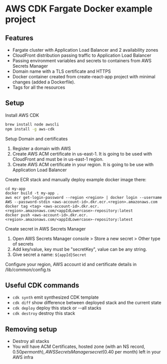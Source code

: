 # AWS CDK Fargate Docker example project

## Features

- Fargate cluster with Application Load Balancer and 2 availability zones
- CloudFront distribution passing traffic to Application Load Balancer
- Passing environment variables and secrets to containers from AWS Secrets Manager
- Domain name with a TLS certificate and HTTPS
- Docker container created from create-react-app project with minimal changes (added a Dockerfile).
- Tags for all the resources

## Setup

Install AWS CDK

```bash
brew install node awscli
npm install -g aws-cdk
```

Setup Domain and certificates

1. Register a domain with AWS
2. Create AWS ACM certificate in us-east-1. It is going to be used with CloudFront and must be in us-east-1 region.
3. Create AWS ACM certificate in your region. It is going to be use with Application Load Balancer

Create ECR stack and manually deploy example docker image there:

```base
cd my-app
docker build -t my-app .
aws ecr get-login-password --region <region> | docker login --username AWS --password-stdin <aws-account-id>.dkr.ecr.<region>.amazonaws.com
docker tag <tag> <aws-account-id>.dkr.ecr.<region>.amazonaws.com/<appIdLowercase>-repository:latest
docker push <aws-account-id>.dkr.ecr.<region>.amazonaws.com/<appIdLowercase>-repository:latest
```

Create secret in AWS Secrets Manager

1. Open AWS Secrets Manager console > Store a new secret > Other type of secrets
2. Add key/value, key must be "secretKey", value can be any string.
3. Give secret a name: `${appId}Secret`

Configure your region, AWS account id and certificate details in /lib/common/config.ts

## Useful CDK commands

* `cdk synth`   emit synthesized CDK template
* `cdk diff`    show difference between deployed stack and the current state
* `cdk deploy`  deploy this stack or --all stacks
* `cdk destroy` destroy this stack

## Removing setup
* Destroy all stacks
* You will have ACM Certificates, hosted zone (with an NS record, $0.50 per month), AWS Secrets Manager secret ($0.40 per month) left in your AWS infra
